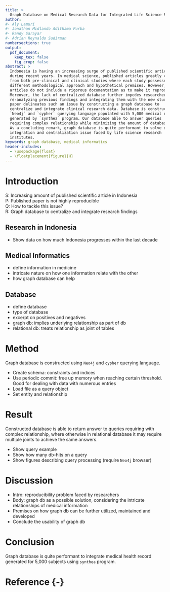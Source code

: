 ```yaml
---
title: >
  Graph Database on Medical Research Data for Integrated Life Science Research
author:
#- Aly Lamuri
#- Jonathan Midlando Adithama Purba
#- Randy Sarayar
#- Adrian Reynaldo Sudirman
numbersections: true
output:
  pdf_document:
    keep_tex: false
    fig_crop: false
abstract: >
  Indonesia is having an increasing surge of published scientific articles
  during recent years. In medical science, published articles greatly vary
  from both pre-clinical and clinical studies where each study possesses
  different methodological approach and hypothetical premises. However, some
  articles do not include a rigorous documentation as to make it reproducible.
  Moreover, the lack of centralized database further impedes researcher from
  re-analyzing previous findings and integrating them with the new study. This
  paper delineates such an issue by constructing a graph database to
  centralize and integrate clinical research data. Database is constructed using
  `Neo4j` and `cypher` querying language populated with 5,000 medical records
  generated by `synthea` program. Our database able to answer queries
  requiring complex relationship while minimizing the amount of database hits.
  As a concluding remark, graph database is quite performant to solve data
  integration and centralization issue faced by life science research
  institutes.
keywords: graph database, medical informatics
header-includes:
  - \usepackage{float}
  - \floatplacement{figure}{H}
---
```


#  Introduction

S: Increasing amount of published scientific article in Indonesia  
P: Published paper is not highly reproducible  
Q: How to tackle this issue?  
R: Graph database to centralize and integrate research findings  

## Research in Indonesia

* Show data on how much Indonesia progresses within the last decade

## Medical Informatics

* define information in medicine
* intricate nature on how one information relate with the other
* how graph database can help

## Database

* define database
* type of database
* excerpt on positives and negatives
* graph db: implies underlying relationship as part of db
* relational db: treats relationship as joint of tables

# Method

Graph database is constructed using `Neo4j` and `cypher` querying
language.

* Create schema: constraints and indices
* Use periodic commit: free up memory when reaching certain threshold. Good for
  dealing with data with numerous entries
* Load file as a query object
* Set entity and relationship

# Result

Constructed database is able to return answer to queries requiring with complex
relationship, where otherwise in relational database it may require multiple
joints to achieve the same answers.

* Show query example
* Show how many db-hits on a query
* Show figures describing query processing (require `Neo4j` browser)

# Discussion

* Intro: reproducibility problem faced by researchers
* Body: graph db as a possible solution, considering the intricate
  relationships of medical information
* Premises on how graph db can be further utilized, maintained and developed
* Conclude the usability of graph db

# Conclusion

Graph database is quite performant to integrate medical health record generated
for 5,000 subjects using `synthea` program.

# Reference {-}
